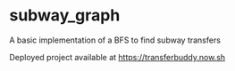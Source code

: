 # subway_graph
A basic implementation of a BFS to find subway transfers

Deployed project available at https://transferbuddy.now.sh


